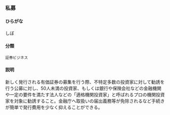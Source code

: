 <div style="display:none;">

## [あ行](securities-terms?id=あ行)
## [か行](securities-terms?id=か行)
## [さ行](securities-terms?id=さ行)

</div>

### 私募

#### ひらがな

しぼ

#### 分類

`証券ビジネス`

#### 説明

新しく発行される有価証券の募集を行う際、不特定多数の投資家に対して勧誘を行う公募に対し、50人未満の投資家、もしくは銀行や保険会社などの金融機関や一定の要件を満たす法人などの「適格機関投資家」と呼ばれるプロの機関投資家を対象に勧誘すること。金融庁へ取扱いの届出義務等が免除されるなど手続きが簡単で発行費用を少なく抑えることができる。

<div style="display:none;">

## [た行](securities-terms?id=た行)
## [な行](securities-terms?id=な行)
## [は行](securities-terms?id=は行)
## [ま行](securities-terms?id=ま行)
## [や行](securities-terms?id=や行)
## [ら行](securities-terms?id=ら行)
## [わ行](securities-terms?id=わ行)
## [英数字・記号](securities-terms?id=英数字・記号)

</div>

